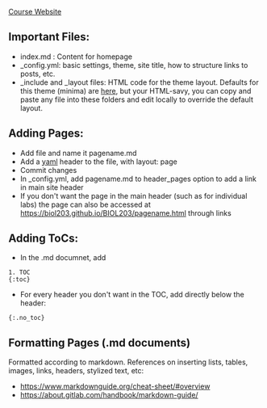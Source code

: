 [Course Website](https://biol203.github.io/BIOL203/)


## Important Files:
* index.md : Content for homepage
* \_config.yml: basic settings, theme, site title, how to structure links to posts, etc.
* \_include and \_layout files: HTML code for the theme layout. Defaults for this theme (minima) are [here](https://github.com/jekyll/minima), but your HTML-savy, you can copy and paste any file into these folders and edit locally to override the default layout.

## Adding Pages:
* Add file and name it pagename.md
* Add a [yaml](https://jekyllrb.com/docs/front-matter/) header to the file, with layout: page
* Commit changes
* In \_config.yml, add pagename.md to header_pages option to add a link in main site header
* If you don't want the page in the main header (such as for individual labs) the page can also be accessed at https://biol203.github.io/BIOL203/pagename.html through links

## Adding ToCs:
* In the .md documnet, add 
```
1. TOC
{:toc}
```
* For every header you don't want in the TOC, add directly below the header:
```
{:.no_toc}
```

## Formatting Pages (.md documents)
Formatted according to markdown. References on inserting lists, tables, images, links, headers, stylized text, etc:
 * https://www.markdownguide.org/cheat-sheet/#overview
 * https://about.gitlab.com/handbook/markdown-guide/
 
